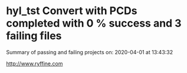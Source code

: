 # hyl_tst Convert with PCDs completed with 0 % success and 3 failing files

Summary of passing and failing projects on: 2020-04-01 at 13:43:32

http://www.ryffine.com
